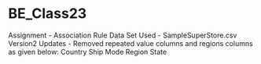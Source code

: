 # BE_Class23
Assignment -  Association Rule
Data Set Used - SampleSuperStore.csv
Version2 Updates - Removed repeated value columns and regions columns as given below:
Country
Ship Mode
Region
State
